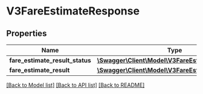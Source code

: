 # V3FareEstimateResponse

## Properties
Name | Type | Description | Notes
------------ | ------------- | ------------- | -------------
**fare_estimate_result_status** | [**\Swagger\Client\Model\V3FareEstimateResultStatus**](V3FareEstimateResultStatus.md) |  | [optional] 
**fare_estimate_result** | [**\Swagger\Client\Model\V3FareEstimateResult**](V3FareEstimateResult.md) |  | [optional] 

[[Back to Model list]](../README.md#documentation-for-models) [[Back to API list]](../README.md#documentation-for-api-endpoints) [[Back to README]](../README.md)


